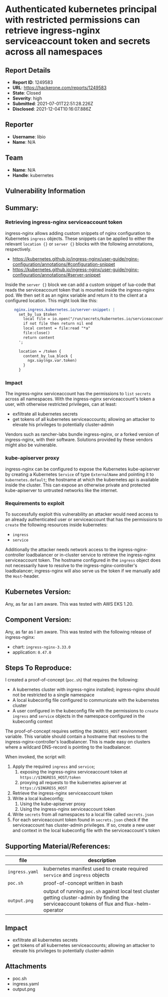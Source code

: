 # Authenticated kubernetes principal with restricted permissions can retrieve ingress-nginx serviceaccount token and secrets across all namespaces

## Report Details
- **Report ID**: 1249583
- **URL**: https://hackerone.com/reports/1249583
- **State**: Closed
- **Severity**: high
- **Submitted**: 2021-07-01T22:51:28.226Z
- **Disclosed**: 2021-12-04T10:16:07.886Z

## Reporter
- **Username**: libio
- **Name**: N/A

## Team
- **Name**: N/A
- **Handle**: kubernetes

## Vulnerability Information
## Summary:

### Retrieving ingress-nginx serviceaccount token

ingress-nginx allows adding custom snippets of nginx configuration to Kubernetes `ingress` objects. These snippets can be applied to either the relevant `location {}` or `server {}` blocks with the following annotations, respectively.

* https://kubernetes.github.io/ingress-nginx/user-guide/nginx-configuration/annotations/#configuration-snippet
* https://kubernetes.github.io/ingress-nginx/user-guide/nginx-configuration/annotations/#server-snippet

Inside the `server {}` block we can add a custom snippet of lua-code that reads the serviceaccount token that is mounted inside the ingress-nginx pod. We then set it as an nginx variable and return it to the client at a configured location. This might look like this:

```yaml
    nginx.ingress.kubernetes.io/server-snippet: |
      set_by_lua $token '
        local file = io.open("/run/secrets/kubernetes.io/serviceaccount/token")
        if not file then return nil end
        local content = file:read "*a"
        file:close()
        return content
      ';

      location = /token {
        content_by_lua_block {
          ngx.say(ngx.var.token)
        }
      }
```

### Impact

The ingress-nginx serviceaccount has the permissions to `list` `secrets` across all namespaces. With the ingress-nginx serviceaccount's token a user, with otherwise restricted privileges, can at least:

* exfiltrate all kubernetes secrets
* get tokens of all kubernetes serviceaccounts; allowing an attacker to elevate his privileges to potentially cluster-admin

Vendors such as rancher-labs bundle ingress-nginx, or a forked version of ingress-nginx, with their software. Solutions provided by these vendors might also be vulnerable.

### kube-apiserver proxy

ingress-nginx can be configured to expose the Kubernetes kube-apiserver by creating a Kubernetes `Service` of type `ExternalName` and pointing it to `kubernetes.default`; the hostname at which the kubernetes api is available inside the cluster. This can expose an otherwise private and protected kube-apiserver to untrusted networks like the internet.

### Requirements to exploit

To successfully exploit this vulnerability an attacker would need access to an already authenticated user or serviceaccount that has the permissions to `create` the following resources inside kubernetes:

* `ingress`
* `service`

Additionally the attacker needs network access to the ingress-nginx-controller loadbalancer or in-cluster service to retrieve the ingress-nginx serviceaccount token. The hostname configured in the `ingress` object does not necessarily have to resolve to the ingress-nginx-controller's loadbalancer; ingress-nginx will also serve us the token if we manually add the `Host`-header.

## Kubernetes Version:

Any, as far as I am aware. This was tested with AWS EKS 1.20.

## Component Version:

Any, as far as I am aware. This was tested with the following release of ingress-nginx:

* chart: `ingress-nginx-3.33.0`
* application: `0.47.0`

## Steps To Reproduce:

I created a proof-of-concept (`poc.sh`) that requires the following:

* A kubernetes cluster with ingress-nginx installed; ingress-nginx should not be restricted to a single namespace
* A local kubeconfig file configured to communicate with the kubernetes cluster
* A user configured in the kubeconfig file with the permissions to `create` `ingress` and `service` objects in the namespace configured in the kubeconfig context

The proof-of-concept requires setting the `INGRESS_HOST` environment variable. This variable should contain a hostname that resolves to the ingress-nginx-controller's loadbalancer. This is made easy on clusters where a wildcard DNS-record is pointing to the loadbalancer.

When invoked, the script will:

1. Apply the required `ingress` and `service`;
   1. exposing the ingress-nginx serviceaccount token at `https://$INGRESS_HOST/token`
   2. proxying all requests to the kubernetes apiserver at `https://$INGRESS_HOST`
2. Retrieve the ingress-nginx serviceaccount token
3. Write a local kubeconfig;
   1. Using the kube-apiserver proxy
   2. Using the ingress-nginx serviceaccount token
4. Write `secrets` from all namespaces to a local file called `secrets.json`
5. For each serviceaccount token found in `secrets.json` check if the serviceaccount has cluster-admin privileges. If so, create a new user and context in the local kubeconfig file with the serviceaccount's token

## Supporting Material/References:

| file           | description                                                                                                                                        |
| -------------- | -------------------------------------------------------------------------------------------------------------------------------------------------- |
| `ingress.yaml` | kubernetes manifest used to create required `service` and `ingress` objects                                                                        |
| `poc.sh`       | proof-of-concept written in bash                                                                                                                   |
| `output.png`   | output of running `poc.sh` against local test cluster<br>getting cluster-admin by finding the serviceaccount tokens of flux and flux-helm-operator |

## Impact

* exfiltrate all kubernetes secrets
* get tokens of all kubernetes serviceaccounts; allowing an attacker to elevate his privileges to potentially cluster-admin

## Attachments
- poc.sh
- ingress.yaml
- output.png

